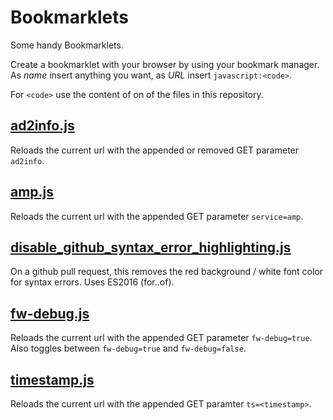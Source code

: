 # Bookmarklets

Some handy Bookmarklets.

Create a bookmarklet with your browser by using your bookmark manager. As _name_ insert anything you want, as _URL_ insert `javascript:<code>`.

For `<code>` use the content of on of the files in this repository.

## [ad2info.js](ad2info.js)

Reloads the current url with the appended or removed GET parameter `ad2info`.

## [amp.js](amp.js)

Reloads the current url with the appended GET parameter `service=amp`.

## [disable_github_syntax_error_highlighting.js](disable_github_syntax_error_highlighting.js)

On a github pull request, this removes the red background / white font color for syntax errors. Uses ES2016 (for..of).

## [fw-debug.js](fw-debug.js)

Reloads the current url with the appended GET parameter `fw-debug=true`. Also toggles between `fw-debug=true` and `fw-debug=false`.

## [timestamp.js](timestamp.js)

Reloads the current url with the appended GET paramter `ts=<timestamp>`.
